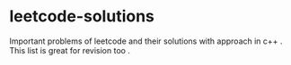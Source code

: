 # leetcode-solutions
Important problems of leetcode and their solutions with approach in c++ . This list is great for revision too . 
